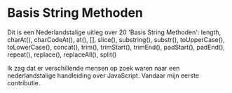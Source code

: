 # Basis String Methoden
Dit is een Nederlandstalige uitleg over 20 'Basis String Methoden': length, charAt(), charCodeAt(), at(), [], slice(), substring(), substr(), toUpperCase(), toLowerCase(), concat(), trim(), trimStart(), trimEnd(), padStart(), padEnd(), repeat(), replace(), replaceAll(), split()

Ik zag dat er verschillende mensen op zoek waren naar een nederlandstalige handleiding over JavaScript. Vandaar mijn eerste contributie.
